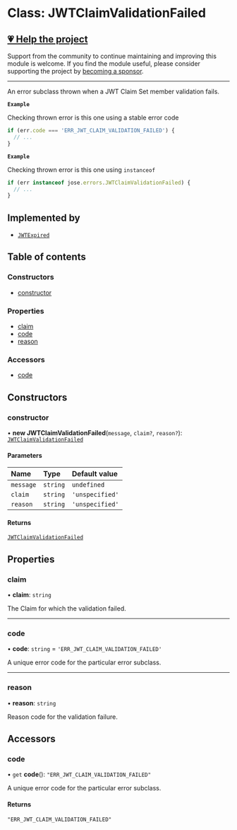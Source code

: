 # Class: JWTClaimValidationFailed

## [💗 Help the project](https://github.com/sponsors/panva)

Support from the community to continue maintaining and improving this module is welcome. If you find the module useful, please consider supporting the project by [becoming a sponsor](https://github.com/sponsors/panva).

---

An error subclass thrown when a JWT Claim Set member validation fails.

**`Example`**

Checking thrown error is this one using a stable error code

```js
if (err.code === 'ERR_JWT_CLAIM_VALIDATION_FAILED') {
  // ...
}
```

**`Example`**

Checking thrown error is this one using `instanceof`

```js
if (err instanceof jose.errors.JWTClaimValidationFailed) {
  // ...
}
```

## Implemented by

- [`JWTExpired`](util_errors.JWTExpired.md)

## Table of contents

### Constructors

- [constructor](util_errors.JWTClaimValidationFailed.md#constructor)

### Properties

- [claim](util_errors.JWTClaimValidationFailed.md#claim)
- [code](util_errors.JWTClaimValidationFailed.md#code)
- [reason](util_errors.JWTClaimValidationFailed.md#reason)

### Accessors

- [code](util_errors.JWTClaimValidationFailed.md#code-1)

## Constructors

### constructor

• **new JWTClaimValidationFailed**(`message`, `claim?`, `reason?`): [`JWTClaimValidationFailed`](util_errors.JWTClaimValidationFailed.md)

#### Parameters

| Name | Type | Default value |
| :------ | :------ | :------ |
| `message` | `string` | `undefined` |
| `claim` | `string` | `'unspecified'` |
| `reason` | `string` | `'unspecified'` |

#### Returns

[`JWTClaimValidationFailed`](util_errors.JWTClaimValidationFailed.md)

## Properties

### claim

• **claim**: `string`

The Claim for which the validation failed.

___

### code

• **code**: `string` = `'ERR_JWT_CLAIM_VALIDATION_FAILED'`

A unique error code for the particular error subclass.

___

### reason

• **reason**: `string`

Reason code for the validation failure.

## Accessors

### code

• `get` **code**(): ``"ERR_JWT_CLAIM_VALIDATION_FAILED"``

A unique error code for the particular error subclass.

#### Returns

``"ERR_JWT_CLAIM_VALIDATION_FAILED"``
